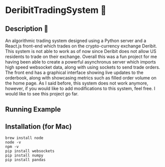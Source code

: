 # DeribitTradingSystem :brain:

## Description :penguin:
An algorithmic trading system designed using a Python server and a React.js front-end which trades on the crypto-currency exchange Deribit. This system is not able to work as of now since Deribit does not allow US residents to trade on their exchange. Overall this was a fun project for me having been able to create a powerful asynchronus server which imports high speed websocket data, along with using sockets to send trade orders. The front end has a graphical interface showing live updates to the orderbook, along with showcasing metrics such as filled order volume on the home page. As I said before, this system does not work anymore, however, if you would like to add modifications to this system, feel free. I would like to see this project go far.

## Running Example

## Installation (for Mac)
```shell
brew install node
node -v
npm -v
pip install websockets
pip install numpy
pip install pandas
```
